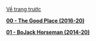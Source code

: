 [Về trang trước](../index.html)

**[00 - The Good Place (2016-20)](./00-the-good-place.html)**

**[01 - BoJack Horseman (2014-20)](./01-bojack-horseman.html)**